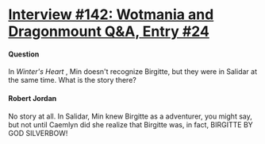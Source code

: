 # [Interview #142: Wotmania and Dragonmount Q&A, Entry #24](https://www.theoryland.com/intvmain.php?i=142#24)

#### Question

In
*Winter's Heart*
, Min doesn't recognize Birgitte, but they were in Salidar at the same time. What is the story there?

#### Robert Jordan

No story at all. In Salidar, Min knew Birgitte as a adventurer, you might say, but not until Caemlyn did she realize that Birgitte was, in fact, BIRGITTE BY GOD SILVERBOW!

